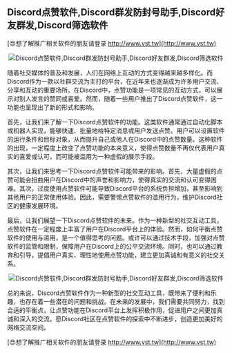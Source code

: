 ## **Discord点赞软件,Discord群发防封号助手,Discord好友群发,Discord筛选软件**

[😍想了解推广相关软件的朋友请登录 http://www.vst.tw](http://www.vst.tw)

 <center><img src="https://vst.tw/MP4/tuiguang/png/7.png" alt="Discord点赞软件,Discord群发防封号助手,Discord好友群发,Discord筛选软件"></center>

随着社交媒体的普及和发展，人们在网络上互动的方式变得越来越多样化。而Discord作为一款以社群交流为主打的平台，在近年来也逐渐成为许多用户交流、分享和互动的重要场所。在Discord中，点赞功能是一项常见的互动方式，可以展示对别人发言的赞同或喜爱。然而，随着一些用户推出了Discord点赞软件，这一功能也呈现出了新的形式和影响。

首先，让我们来了解一下Discord点赞软件的功能。这类软件通常通过自动化脚本或机器人实现，能够快速、批量地给特定消息或用户发送点赞。用户可以设置软件的运行条件和目标对象，从而提升自己或他人在Discord中的点赞数量。这种软件的出现，一定程度上改变了点赞功能的本来意义，使得点赞数量不再仅代表用户真实的喜爱或认可，而可能被滥用为一种虚假的展示手段。

其次，让我们来思考一下Discord点赞软件可能带来的影响。首先，大量虚假的点赞可能会扭曲用户在Discord中的声誉和影响力，使得真实的交流和认可变得困难。其次，过度使用点赞软件可能导致Discord平台的系统负担增加，甚至影响到其他用户的正常使用体验。因此，需要警惕点赞软件的滥用行为，维护Discord社区的健康发展环境。

最后，让我们展望一下Discord点赞软件的未来。作为一种新型的社交互动工具，点赞软件在一定程度上丰富了用户在Discord平台上的体验。然而，如何平衡点赞软件的使用与滥用，是一个值得思考的问题。或许可以通过技术手段，加强对点赞软件的监管和限制，保障用户在Discord上的公平交流环境。同时，也可以通过教育和引导，提倡用户真实、理性地使用点赞功能，建立更加真诚和有意义的社交关系。

 <center><img src="https://vst.tw/MP4/tuiguang/png/3.png" alt="Discord点赞软件,Discord群发防封号助手,Discord好友群发,Discord筛选软件"></center>

总的来说，Discord点赞软件作为一种新型的社交互动工具，既带来了便利和乐趣，也存在着一些潜在的问题和挑战。在未来的发展中，我们需要共同努力，找到合适的平衡点，让点赞功能在Discord平台上发挥积极作用，促进用户之间更加真诚和深入的交流。愿Discord社区在点赞软件的探索中不断进步，创造更加美好的网络交流空间。

[😍想了解推广相关软件的朋友请登录 http://www.vst.tw](http://www.vst.tw)



